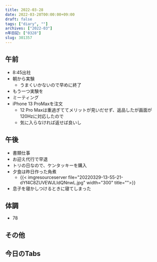 ```yaml
---
title: 2022-03-28
date: 2022-03-28T00:00:00+09:00
draft: false
tags: ["diary", ""]
archives: ["2022-03"]
n年日記: ["0328"]
slug: 301357
---
```

## 午前
- 8:45出社
- 朝から実験
  - うまくいかないので早めに終了
- もう一つ実験を
- ミーティング
- iPhone 13 ProMaxを注文
  - 12 Pro Maxは重過ぎててメリットが見いだせず、返品したが画面が120Hzに対応したので
  - 気に入らなければ返せば良いし
## 午後
- 書類仕事
- お迎え代行で早退
- トリの日なので、ケンタッキーを購入
- 夕食は昨日作った角煮
  - {{< imgresourceserver file="20220329-13-55-21-dYf4C8ZUVEWJLIdQNnwL.jpg" width="300" title="">}}
- 息子を寝かしつけるときに寝てしまった
## 体調
- 78
## その他
## 今日のTabs